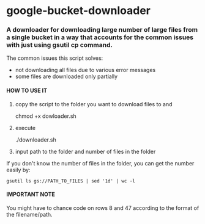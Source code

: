 # google-bucket-downloader

### A downloader for downloading large number of large files from a single bucket in a way that accounts for the common issues with just using gsutil cp command.

The common issues this script solves: 

- not downloading all files due to various error messages
- some files are downloaded only partially

#### HOW TO USE IT

1) copy the script to the folder you want to download files to and 

    chmod +x dowloader.sh
    
2) execute 

    ./downloader.sh
    
3) input path to the folder and number of files in the folder

If you don't know the number of files in the folder, you can get the number easily by: 

    gsutil ls gs://PATH_TO_FILES | sed '1d' | wc -l 

#### IMPORTANT NOTE

You might have to chance code on rows 8 and 47 according to the format of the filename/path. 
